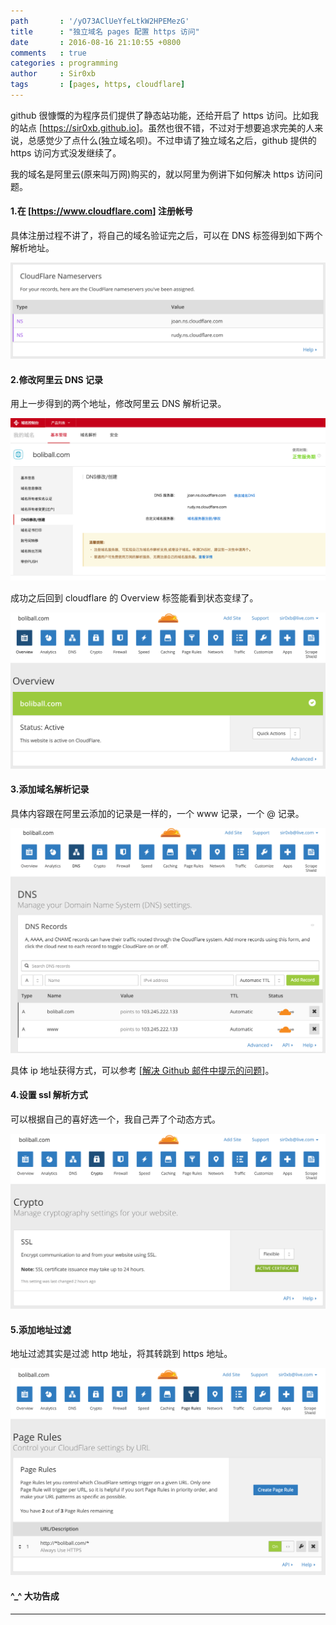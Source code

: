```yaml
---
path       : '/yO73AClUeYfeLtkW2HPEMezG'
title      : "独立域名 pages 配置 https 访问"
date       : 2016-08-16 21:10:55 +0800
comments   : true
categories : programming
author     : Sir0xb
tags       : [pages, https, cloudflare]
---
```


github 很慷慨的为程序员们提供了静态站功能，还给开启了 https 访问。比如我的站点 [<a target="_blank" href="https://sir0xb.github.io">https://sir0xb.github.io</a>]。虽然也很不错，不过对于想要追求完美的人来说，总感觉少了点什么(独立域名呗)。不过申请了独立域名之后，github 提供的 https 访问方式没发继续了。

我的域名是阿里云(原来叫万网)购买的，就以阿里为例讲下如何解决 https 访问问题。

#### 1.在 [<a target="_blank" href="https://www.cloudflare.com">https://www.cloudflare.com</a>] 注册帐号

具体注册过程不讲了，将自己的域名验证完之后，可以在 DNS 标签得到如下两个解析地址。

<!--more-->

<img src="/images/2016/2016-08-16-211055-1.png" />

#### 2.修改阿里云 DNS 记录

用上一步得到的两个地址，修改阿里云 DNS 解析记录。

<img src="/images/2016/2016-08-16-211055-2.png" />

成功之后回到 cloudflare 的 Overview 标签能看到状态变绿了。

<img src="/images/2016/2016-08-16-211055-3.png" />

#### 3.添加域名解析记录

具体内容跟在阿里云添加的记录是一样的，一个 www 记录，一个 @ 记录。

<img src="/images/2016/2016-08-16-211055-4.png" />

具体 ip 地址获得方式，可以参考 [<a target="_blank" href="">解决 Github 邮件中提示的问题</a>]。

#### 4.设置 ssl 解析方式

可以根据自己的喜好选一个，我自己弄了个动态方式。

<img src="/images/2016/2016-08-16-211055-5.png" />

#### 5.添加地址过滤

地址过滤其实是过滤 http 地址，将其转跳到 https 地址。

<img src="/images/2016/2016-08-16-211055-6.png" />

#### ^_^ 大功告成

***
